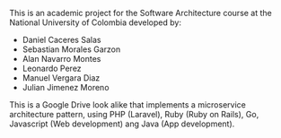 This is an academic project for the Software Architecture course at the National University of Colombia developed by:
- Daniel Caceres Salas 
- Sebastian Morales Garzon
- Alan Navarro Montes
- Leonardo Perez
- Manuel Vergara Diaz
- Julian Jimenez Moreno

This is a Google Drive look alike that implements a microservice architecture pattern, using PHP (Laravel), Ruby (Ruby on Rails), Go, Javascript (Web development) ang Java (App development).